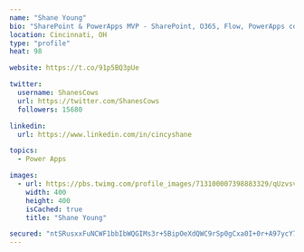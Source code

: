 ```yaml
---
name: "Shane Young"
bio: "SharePoint & PowerApps MVP - SharePoint, O365, Flow, PowerApps consulting? @PowerApps911 | Pure Snark? You found it."
location: Cincinnati, OH
type: "profile"
heat: 98

website: https://t.co/91p5BQ3pUe

twitter:
  username: ShanesCows
  url: https://twitter.com/ShanesCows
  followers: 15680

linkedin:
  url: https://www.linkedin.com/in/cincyshane

topics:
  - Power Apps

images:
  - url: https://pbs.twimg.com/profile_images/713100007398883329/qUzvsvQ3_400x400.jpg
    width: 400
    height: 400
    isCached: true
    title: "Shane Young"

secured: "ntSRusxxFuNCWF1bbIbWQGIMs3r+5BipOeXdQWC9rSp0gCxa0I+0r+A97ycY7Zc55F7e5nK9whQRe3WoZOSK77qF0EVuGEKBdidmWiG/HpPNh+71NaWV5AHDheUk3x5Wc0iJmaZyDeAQynHqPeNjX7sAtj+RL5U7IZkpPbn9bcQMqkxbpfVMIBSzxXQHqF4ZODEzgSQsTI49tlxwL76oM8RM44pNnRTW/be9sJcBc6dIlsc3AM/DVo3c7wUaoY97ggqJFdGPX5KjF0OKbapnGUpHTUKheo11uN9fDq91ybwEMIwOz7Ew2iUYvPgTMs2v3BeJSnqllv2r06F7mhUw4K/QGZMS7BR3RtFXd5p/OiBtpC0e9Xz8My4MDf8kiEx/IvSLqVzxD4NBbGe5cbpi0w0qAnotMwFMvF0kyu0FEMI=;kbe/x29QG0pBWNJYq6XeHA=="
---
```


